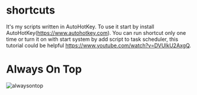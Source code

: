# shortcuts
It's my scripts written in AutoHotKey. To use it start by install AutoHotKey(https://www.autohotkey.com). You can run shortcut only one time or turn it on with start system by add script to task scheduler, this tutorial could be helpful https://www.youtube.com/watch?v=DVUlkU2AxgQ.

# Always On Top
![alwaysontop](https://user-images.githubusercontent.com/56223390/142940659-9fed556f-5e13-4d22-905e-da77306c6184.gif)
